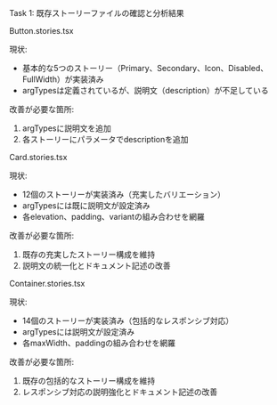 Task 1: 既存ストーリーファイルの確認と分析結果

  Button.stories.tsx

  現状:
  - 基本的な5つのストーリー（Primary、Secondary、Icon、Disabled、FullWidth）が実装済み
  - argTypesは定義されているが、説明文（description）が不足している

  改善が必要な箇所:
  1. argTypesに説明文を追加
  2. 各ストーリーにパラメータでdescriptionを追加

  Card.stories.tsx

  現状:
  - 12個のストーリーが実装済み（充実したバリエーション）
  - argTypesには既に説明文が設定済み
  - 各elevation、padding、variantの組み合わせを網羅

  改善が必要な箇所:
  1. 既存の充実したストーリー構成を維持
  2. 説明文の統一化とドキュメント記述の改善

  Container.stories.tsx

  現状:
  - 14個のストーリーが実装済み（包括的なレスポンシブ対応）
  - argTypesには説明文が設定済み
  - 各maxWidth、paddingの組み合わせを網羅

  改善が必要な箇所:
  1. 既存の包括的なストーリー構成を維持
  2. レスポンシブ対応の説明強化とドキュメント記述の改善
